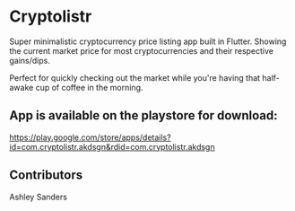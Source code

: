 # Cryptolistr

Super minimalistic cryptocurrency price listing app built in Flutter. Showing the current market price for most cryptocurrencies and their respective gains/dips.

Perfect for quickly checking out the market while you're having that half-awake cup of coffee in the morning.

## App is available on the playstore for download: 
https://play.google.com/store/apps/details?id=com.cryptolistr.akdsgn&rdid=com.cryptolistr.akdsgn

## Contributors
Ashley Sanders